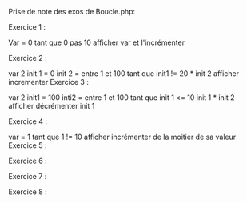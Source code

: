 Prise de note des exos de Boucle.php:

Exercice 1 :

Var = 0 
tant que 0 pas 10 afficher var et l'incrémenter

Exercice 2 :

var 2   init 1 = 0 
        init 2 = entre 1 et 100
        tant que init1 != 20   * init 2 
        afficher 
        incrementer
Exercice 3 : 

var 2 init1 = 100
      inti2 = entre 1 et 100
      tant que init 1 <= 10
      init 1 * init 2 
      afficher
      décrémenter init 1

Exercice 4 :

var = 1
tant que 1 != 10
afficher
incrémenter de la moitier de sa valeur
Exercice 5 :


Exercice 6 :


Exercice 7 :


Exercice 8 :